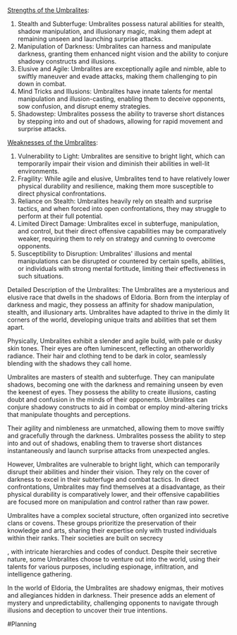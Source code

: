 <u>Strengths of the Umbralites</u>:
1. Stealth and Subterfuge: Umbralites possess natural abilities for stealth, shadow manipulation, and illusionary magic, making them adept at remaining unseen and launching surprise attacks.
2. Manipulation of Darkness: Umbralites can harness and manipulate darkness, granting them enhanced night vision and the ability to conjure shadowy constructs and illusions.
3. Elusive and Agile: Umbralites are exceptionally agile and nimble, able to swiftly maneuver and evade attacks, making them challenging to pin down in combat.
4. Mind Tricks and Illusions: Umbralites have innate talents for mental manipulation and illusion-casting, enabling them to deceive opponents, sow confusion, and disrupt enemy strategies.
5. Shadowstep: Umbralites possess the ability to traverse short distances by stepping into and out of shadows, allowing for rapid movement and surprise attacks.

<u>Weaknesses of the Umbralites</u>:
1. Vulnerability to Light: Umbralites are sensitive to bright light, which can temporarily impair their vision and diminish their abilities in well-lit environments.
2. Fragility: While agile and elusive, Umbralites tend to have relatively lower physical durability and resilience, making them more susceptible to direct physical confrontations.
3. Reliance on Stealth: Umbralites heavily rely on stealth and surprise tactics, and when forced into open confrontations, they may struggle to perform at their full potential.
4. Limited Direct Damage: Umbralites excel in subterfuge, manipulation, and control, but their direct offensive capabilities may be comparatively weaker, requiring them to rely on strategy and cunning to overcome opponents.
5. Susceptibility to Disruption: Umbralites' illusions and mental manipulations can be disrupted or countered by certain spells, abilities, or individuals with strong mental fortitude, limiting their effectiveness in such situations.

Detailed Description of the Umbralites:
The Umbralites are a mysterious and elusive race that dwells in the shadows of Eldoria. Born from the interplay of darkness and magic, they possess an affinity for shadow manipulation, stealth, and illusionary arts. Umbralites have adapted to thrive in the dimly lit corners of the world, developing unique traits and abilities that set them apart.

Physically, Umbralites exhibit a slender and agile build, with pale or dusky skin tones. Their eyes are often luminescent, reflecting an otherworldly radiance. Their hair and clothing tend to be dark in color, seamlessly blending with the shadows they call home.

Umbralites are masters of stealth and subterfuge. They can manipulate shadows, becoming one with the darkness and remaining unseen by even the keenest of eyes. They possess the ability to create illusions, casting doubt and confusion in the minds of their opponents. Umbralites can conjure shadowy constructs to aid in combat or employ mind-altering tricks that manipulate thoughts and perceptions.

Their agility and nimbleness are unmatched, allowing them to move swiftly and gracefully through the darkness. Umbralites possess the ability to step into and out of shadows, enabling them to traverse short distances instantaneously and launch surprise attacks from unexpected angles.

However, Umbralites are vulnerable to bright light, which can temporarily disrupt their abilities and hinder their vision. They rely on the cover of darkness to excel in their subterfuge and combat tactics. In direct confrontations, Umbralites may find themselves at a disadvantage, as their physical durability is comparatively lower, and their offensive capabilities are focused more on manipulation and control rather than raw power.

Umbralites have a complex societal structure, often organized into secretive clans or covens. These groups prioritize the preservation of their knowledge and arts, sharing their expertise only with trusted individuals within their ranks. Their societies are built on secrecy

, with intricate hierarchies and codes of conduct. Despite their secretive nature, some Umbralites choose to venture out into the world, using their talents for various purposes, including espionage, infiltration, and intelligence gathering.

In the world of Eldoria, the Umbralites are shadowy enigmas, their motives and allegiances hidden in darkness. Their presence adds an element of mystery and unpredictability, challenging opponents to navigate through illusions and deception to uncover their true intentions.








#Planning